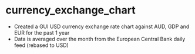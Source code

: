 # currency_exchange_chart
- Created a GUI USD currency exchange rate chart against AUD, GDP and EUR for the past 1 year 
- Data is averaged over the month from the European Central Bank daily feed (rebased to USD)
